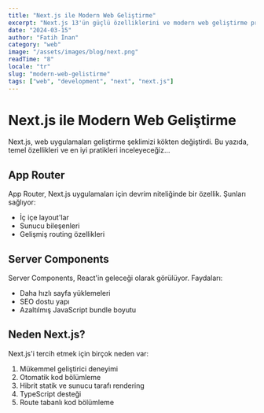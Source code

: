 ```yaml
---
title: "Next.js ile Modern Web Geliştirme"
excerpt: "Next.js 13'ün güçlü özelliklerini ve modern web geliştirme pratiklerini öğrenin"
date: "2024-03-15"
author: "Fatih İnan"
category: "web"
image: "/assets/images/blog/next.png"
readTime: "8"
locale: "tr"
slug: "modern-web-gelistirme"
tags: ["web", "development", "next", "next.js"]
---
```


# Next.js ile Modern Web Geliştirme

Next.js, web uygulamaları geliştirme şeklimizi kökten değiştirdi. Bu yazıda, temel özellikleri ve en iyi pratikleri inceleyeceğiz...

## App Router

App Router, Next.js uygulamaları için devrim niteliğinde bir özellik. Şunları sağlıyor:

- İç içe layout'lar
- Sunucu bileşenleri
- Gelişmiş routing özellikleri

## Server Components

Server Components, React'in geleceği olarak görülüyor. Faydaları:

- Daha hızlı sayfa yüklemeleri
- SEO dostu yapı
- Azaltılmış JavaScript bundle boyutu

## Neden Next.js?

Next.js'i tercih etmek için birçok neden var:

1. Mükemmel geliştirici deneyimi
2. Otomatik kod bölümleme
3. Hibrit statik ve sunucu tarafı rendering
4. TypeScript desteği
5. Route tabanlı kod bölümleme

